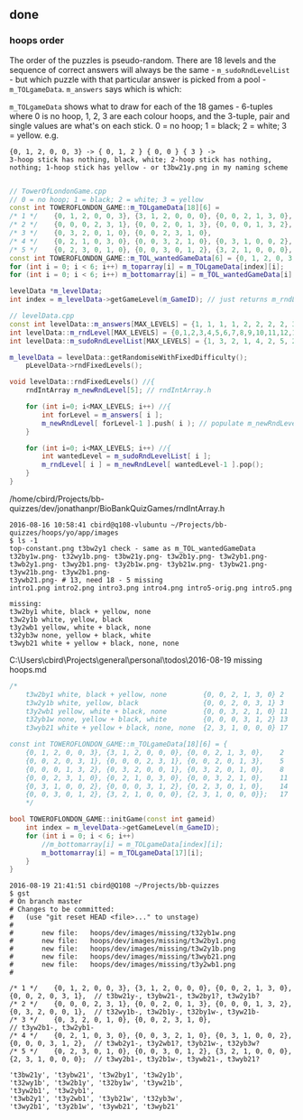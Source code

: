 
## done

### hoops order

The order of the puzzles is pseudo-random. There are 18 levels and the sequence of correct answers will always be the same - `m_sudoRndLevelList` - but which puzzle with that particular answer is picked from a pool - `m_TOLgameData`. `m_answers` says which is which:

`m_TOLgameData` shows what to draw for each of the 18 games - 6-tuples where 0 is no hoop, 1, 2, 3 are each colour hoops, and the 3-tuple, pair and single values are what's on each stick. 0 = no hoop; 1 = black; 2 = white; 3 = yellow. e.g.

    {0, 1, 2, 0, 0, 3} -> { 0, 1, 2 } { 0, 0 } { 3 } -> 
    3-hoop stick has nothing, black, white; 2-hoop stick has nothing, nothing; 1-hoop stick has yellow - or t3bw21y.png in my naming scheme

```cpp

// TowerOfLondonGame.cpp
// 0 = no hoop; 1 = black; 2 = white; 3 = yellow
const int TOWEROFLONDON_GAME::m_TOLgameData[18][6] =
/* 1 */    {0, 1, 2, 0, 0, 3}, {3, 1, 2, 0, 0, 0}, {0, 0, 2, 1, 3, 0}, {0, 0, 2, 0, 3, 1},  // t3bw21y-, t3ybw21-, t3w2by1?, t3w2y1b?
/* 2 */    {0, 0, 0, 2, 3, 1}, {0, 0, 2, 0, 1, 3}, {0, 0, 0, 1, 3, 2}, {0, 3, 2, 0, 0, 1},  // t32wy1b-, t3w2b1y-, t32by1w-, t3yw21b-
/* 3 */    {0, 3, 2, 0, 1, 0}, {0, 0, 2, 3, 1, 0},                                          // t3yw2b1-, t3w2yb1-
/* 4 */    {0, 2, 1, 0, 3, 0}, {0, 0, 3, 2, 1, 0}, {0, 3, 1, 0, 0, 2}, {0, 0, 0, 3, 1, 2},  // t3wb2y1-, t3y2wb1?, t3yb21w-, t32yb3w?
/* 5 */    {0, 2, 3, 0, 1, 0}, {0, 0, 3, 0, 1, 2}, {3, 2, 1, 0, 0, 0}, {2, 3, 1, 0, 0, 0};  // t3wy2b1-, t3y2b1w-, t3ywb21-, t3wyb21?
const int TOWEROFLONDON_GAME::m_TOL_wantedGameData[6] = {0, 1, 2, 0, 3, 0}; // fixed configuration which was at the bottom, now at top - t3bw2y1
for (int i = 0; i < 6; i++) m_toparray[i] = m_TOLgameData[index][i];    // top images
for (int i = 0; i < 6; i++) m_bottomarray[i] = m_TOL_wantedGameData[i]; // bottom image

levelData *m_levelData;
int index = m_levelData->getGameLevel(m_GameID); // just returns m_rndLevel[m_GameID], which is the same as m_GameID?

// levelData.cpp
const int levelData::m_answers[MAX_LEVELS] = {1, 1, 1, 1, 2, 2, 2, 2, 3, 3, 4, 4, 4, 4, 5, 5, 5, 5};
int levelData::m_rndLevel[MAX_LEVELS] = {0,1,2,3,4,5,6,7,8,9,10,11,12,13,14,15,16,17};
int levelData::m_sudoRndLevelList[MAX_LEVELS] = {1, 3, 2, 1, 4, 2, 5, 2, 2, 3, 1, 5, 4, 4, 5, 4, 1, 5};

m_levelData = levelData::getRandomiseWithFixedDifficulty();
    pLevelData->rndFixedLevels();

void levelData::rndFixedLevels() //{
    rndIntArray m_newRndLevel[5]; // rndIntArray.h

    for (int i=0; i<MAX_LEVELS; i++) //{
        int forLevel = m_answers[ i ];
        m_newRndLevel[ forLevel-1 ].push( i ); // populate m_newRndLevel with wanted 'level' (number of moves, i.e. the answer)
    }

    for (int i=0; i<MAX_LEVELS; i++) //{
        int wantedLevel = m_sudoRndLevelList[ i ];
        m_rndLevel[ i ] = m_newRndLevel[ wantedLevel-1 ].pop();
    }
}

```

/home/cbird/Projects/bb-quizzes/dev/jonathanpr/BioBankQuizGames/rndIntArray.h

    2016-08-16 10:58:41 cbird@q108-vlubuntu ~/Projects/bb-quizzes/hoops/yo/app/images
    $ ls -1
    top-constant.png t3bw2y1 check - same as m_TOL_wantedGameData
    t32by1w.png- t32wy1b.png- t3bw21y.png- t3w2b1y.png- t3w2yb1.png- t3wb2y1.png- t3wy2b1.png- t3y2b1w.png- t3yb21w.png- t3ybw21.png- t3yw21b.png- t3yw2b1.png-
    t3ywb21.png- # 13, need 18 - 5 missing
    intro1.png intro2.png intro3.png intro4.png intro5-orig.png intro5.png

    missing: 
    t3w2by1 white, black + yellow, none
    t3w2y1b white, yellow, black
    t3y2wb1 yellow, white + black, none
    t32yb3w none, yellow + black, white
    t3wyb21 white + yellow + black, none, none

C:\Users\cbird\Projects\general\personal\todos\2016-08-19 missing hoops.md




```cpp
/*
    t3w2by1 white, black + yellow, none         {0, 0, 2, 1, 3, 0} 2
    t3w2y1b white, yellow, black                {0, 0, 2, 0, 3, 1} 3
    t3y2wb1 yellow, white + black, none         {0, 0, 3, 2, 1, 0} 11
    t32yb1w none, yellow + black, white         {0, 0, 0, 3, 1, 2} 13
    t3wyb21 white + yellow + black, none, none  {2, 3, 1, 0, 0, 0} 17

const int TOWEROFLONDON_GAME::m_TOLgameData[18][6] = {
    {0, 1, 2, 0, 0, 3}, {3, 1, 2, 0, 0, 0}, {0, 0, 2, 1, 3, 0},    2
    {0, 0, 2, 0, 3, 1}, {0, 0, 0, 2, 3, 1}, {0, 0, 2, 0, 1, 3},    5
    {0, 0, 0, 1, 3, 2}, {0, 3, 2, 0, 0, 1}, {0, 3, 2, 0, 1, 0},    8
    {0, 0, 2, 3, 1, 0}, {0, 2, 1, 0, 3, 0}, {0, 0, 3, 2, 1, 0},    11
    {0, 3, 1, 0, 0, 2}, {0, 0, 0, 3, 1, 2}, {0, 2, 3, 0, 1, 0},    14
    {0, 0, 3, 0, 1, 2}, {3, 2, 1, 0, 0, 0}, {2, 3, 1, 0, 0, 0}};   17
    */

bool TOWEROFLONDON_GAME::initGame(const int gameid) 
    int index = m_levelData->getGameLevel(m_GameID);
    for (int i = 0; i < 6; i++) 
        //m_bottomarray[i] = m_TOLgameData[index][i];
        m_bottomarray[i] = m_TOLgameData[17][i];
    }
}
```

    2016-08-19 21:41:51 cbird@Q108 ~/Projects/bb-quizzes
    $ gst
    # On branch master
    # Changes to be committed:
    #   (use "git reset HEAD <file>..." to unstage)
    #
    #       new file:   hoops/dev/images/missing/t32yb1w.png
    #       new file:   hoops/dev/images/missing/t3w2by1.png
    #       new file:   hoops/dev/images/missing/t3w2y1b.png
    #       new file:   hoops/dev/images/missing/t3wyb21.png
    #       new file:   hoops/dev/images/missing/t3y2wb1.png
    #

    /* 1 */    {0, 1, 2, 0, 0, 3}, {3, 1, 2, 0, 0, 0}, {0, 0, 2, 1, 3, 0}, {0, 0, 2, 0, 3, 1},  // t3bw21y-, t3ybw21-, t3w2by1?, t3w2y1b?
    /* 2 */    {0, 0, 0, 2, 3, 1}, {0, 0, 2, 0, 1, 3}, {0, 0, 0, 1, 3, 2}, {0, 3, 2, 0, 0, 1},  // t32wy1b-, t3w2b1y-, t32by1w-, t3yw21b-
    /* 3 */    {0, 3, 2, 0, 1, 0}, {0, 0, 2, 3, 1, 0},                                          // t3yw2b1-, t3w2yb1-
    /* 4 */    {0, 2, 1, 0, 3, 0}, {0, 0, 3, 2, 1, 0}, {0, 3, 1, 0, 0, 2}, {0, 0, 0, 3, 1, 2},  // t3wb2y1-, t3y2wb1?, t3yb21w-, t32yb3w?
    /* 5 */    {0, 2, 3, 0, 1, 0}, {0, 0, 3, 0, 1, 2}, {3, 2, 1, 0, 0, 0}, {2, 3, 1, 0, 0, 0};  // t3wy2b1-, t3y2b1w-, t3ywb21-, t3wyb21?

    't3bw21y', 't3ybw21', 't3w2by1', 't3w2y1b',
    't32wy1b', 't3w2b1y', 't32by1w', 't3yw21b',
    't3yw2b1', 't3w2yb1',
    't3wb2y1', 't3y2wb1', 't3yb21w', 't32yb3w',
    't3wy2b1', 't3y2b1w', 't3ywb21', 't3wyb21'